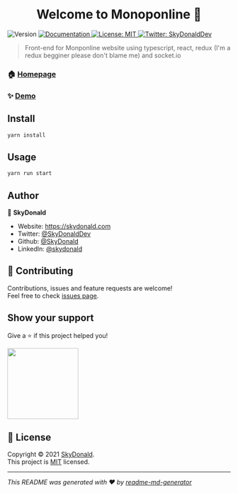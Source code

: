 <h1 align="center">Welcome to Monoponline 👋</h1>
<p>
  <img alt="Version" src="https://img.shields.io/badge/version-0.1.0-blue.svg?cacheSeconds=2592000" />
  <a href="https://github.com/Monoponline/server/wiki" target="_blank">
    <img alt="Documentation" src="https://img.shields.io/badge/documentation-yes-brightgreen.svg" />
  </a>
  <a href="https://github.com/Monoponline/server/blob/main/LICENSE" target="_blank">
    <img alt="License: MIT" src="https://img.shields.io/badge/License-MIT-yellow.svg" />
  </a>
  <a href="https://twitter.com/SkyDonaldDev" target="_blank">
    <img alt="Twitter: SkyDonaldDev" src="https://img.shields.io/twitter/follow/SkyDonaldDev.svg?style=social" />
  </a>
</p>

> Front-end for Monponline website using typescript, react, redux (I'm a redux begginer please don't blame me) and socket.io

### 🏠 [Homepage](https://github.com/Monoponline)

### ✨ [Demo](https://monoponline.skydonald.com)

## Install

```sh
yarn install
```

## Usage

```sh
yarn run start
```

## Author

👤 **SkyDonald**

* Website: https://skydonald.com
* Twitter: [@SkyDonaldDev](https://twitter.com/SkyDonaldDev)
* Github: [@SkyDonald](https://github.com/SkyDonald)
* LinkedIn: [@skydonald](https://linkedin.com/in/skydonald)

## 🤝 Contributing

Contributions, issues and feature requests are welcome!<br />Feel free to check [issues page](https://github.com/Monoponline/client/issues). 

## Show your support

Give a ⭐️ if this project helped you!

<a href="https://www.patreon.com/skydonald">
  <img src="https://c5.patreon.com/external/logo/become_a_patron_button@2x.png" width="160">
</a>

## 📝 License

Copyright © 2021 [SkyDonald](https://github.com/SkyDonald).<br />
This project is [MIT](https://github.com/Monoponline/client/blob/main/LICENSE) licensed.

***
_This README was generated with ❤️ by [readme-md-generator](https://github.com/kefranabg/readme-md-generator)_